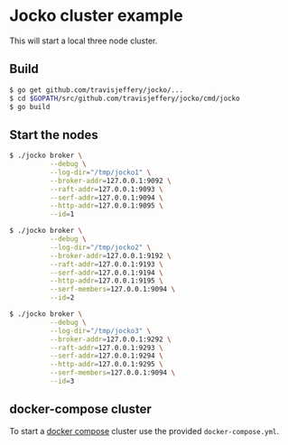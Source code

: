 # Jocko cluster example

This will start a local three node cluster.

## Build

```bash
$ go get github.com/travisjeffery/jocko/...
$ cd $GOPATH/src/github.com/travisjeffery/jocko/cmd/jocko
$ go build
```

## Start the nodes

```bash
$ ./jocko broker \
          --debug \
          --log-dir="/tmp/jocko1" \
          --broker-addr=127.0.0.1:9092 \
          --raft-addr=127.0.0.1:9093 \
          --serf-addr=127.0.0.1:9094 \
          --http-addr=127.0.0.1:9095 \
          --id=1

$ ./jocko broker \
          --debug \
          --log-dir="/tmp/jocko2" \
          --broker-addr=127.0.0.1:9192 \
          --raft-addr=127.0.0.1:9193 \
          --serf-addr=127.0.0.1:9194 \
          --http-addr=127.0.0.1:9195 \
          --serf-members=127.0.0.1:9094 \
          --id=2

$ ./jocko broker \
          --debug \
          --log-dir="/tmp/jocko3" \
          --broker-addr=127.0.0.1:9292 \
          --raft-addr=127.0.0.1:9293 \
          --serf-addr=127.0.0.1:9294 \
          --http-addr=127.0.0.1:9295 \
          --serf-members=127.0.0.1:9094 \
          --id=3
```

## docker-compose cluster

To start a [docker compose](https://docs.docker.com/compose/) cluster use the provided `docker-compose.yml`.
